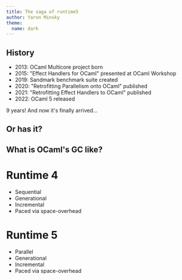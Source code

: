 ```yaml
---
title: The saga of runtime5
author: Yaron Minsky
theme:
  name: dark
---
```


History
-------

<!-- incremental_lists: true -->

- 2013: OCaml Multicore project born
- 2015: "Effect Handlers for OCaml" presented at OCaml Workshop
- 2019: Sandmark benchmark suite created
- 2020: "Retrofitting Parallelism onto OCaml" published
- 2021: "Retrofitting Effect Handlers to OCaml" published
- 2022: OCaml 5 released

9 years! And now it's finally arrived...

<!-- end_slide -->

Or has it?
----------

<!-- incremental_lists: true -->



<!-- end_slide -->



What is OCaml's GC like?
------------------

<!-- column_layout: [1, 1] -->
<!-- incremental_lists: true -->

<!-- pause -->
<!-- column: 0 -->
# Runtime 4

- Sequential
- Generational
- Incremental
- Paced via space-overhead

<!-- column: 1 -->
# Runtime 5

- Parallel
- Generational
- Incremental
- Paced via space-overhead

<!-- end_slide -->
